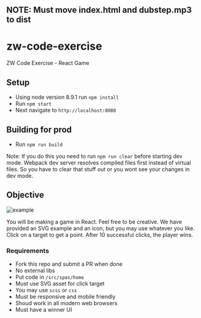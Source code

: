 
## NOTE: Must move index.html and dubstep.mp3 to dist

# zw-code-exercise
ZW Code Exercise - React Game

## Setup
* Using node version 8.9.1 run `npm install`
* Run `npm start`
* Next navigate to `http://localhost:8080`


## Building for prod
* Run `npm run build`

Note: If you do this you need to run `npm run clear` before starting dev mode. Webpack dev server resolves compiled files first instead of virtual files. So you have to clear that stuff out or you wont see your changes in dev mode.


## Objective
![example](https://i.gyazo.com/0da250886a33734abb0b41f22e29c1b3.gif)

You will be making a game in React. Feel free to be creative. We have provided an SVG example and an icon, but you may use whatever you like. Click on a target to get a point. After 10 successful clicks, the player wins.

### Requirements
* Fork this repo and submit a PR when done
* No external libs
* Put code in `/src/spas/home`
* Must use SVG asset for click target
* You may use `scss` or `css`
* Must be responsive and mobile friendly
* Shoud work in all modern web browsers
* Must have a winner UI